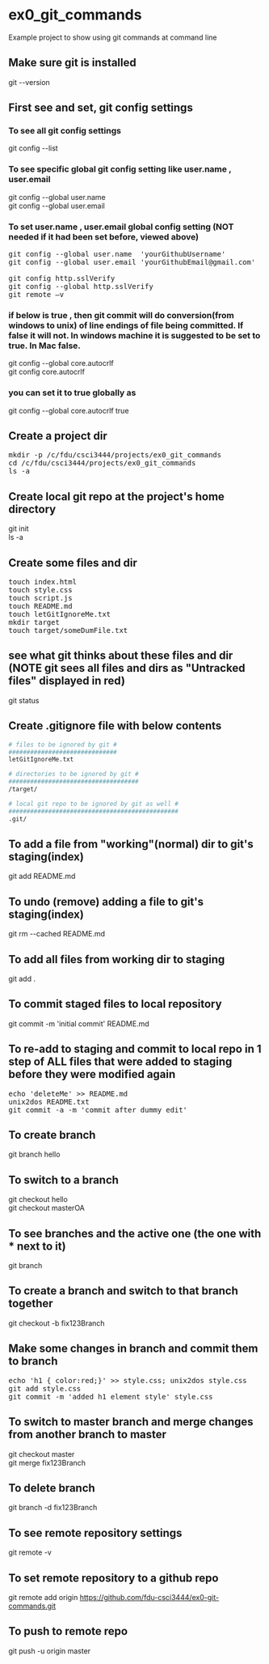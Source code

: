 # ex0_git_commands
Example project to show using git commands at command line

## Make sure git is installed
git --version

## First see and set, git config settings
### To see all git config settings
git config --list

### To see specific global git config setting like user.name , user.email
git config --global user.name <br>
git config --global user.email

### To set user.name , user.email  global config setting (NOT needed if it had been set before, viewed above)
<pre>
git config --global user.name  'yourGithubUsername'
git config --global user.email 'yourGithubEmail@gmail.com'

git config http.sslVerify 
git config --global http.sslVerify 
git remote –v
</pre>

### if below is true , then git commit will do conversion(from windows to unix) of line endings of file being committed. If false it will not. In windows machine it is suggested to be set to true. In Mac false.
git config --global core.autocrlf  <br>
git config core.autocrlf

### you can set it to true globally as
git config --global core.autocrlf true

## Create a project dir
<pre>
mkdir -p /c/fdu/csci3444/projects/ex0_git_commands
cd /c/fdu/csci3444/projects/ex0_git_commands
ls -a
</pre>
## Create local git repo at the project's home directory
git init   <br>
ls -a

## Create some files and dir
<pre>
touch index.html
touch style.css
touch script.js
touch README.md
touch letGitIgnoreMe.txt
mkdir target
touch target/someDumFile.txt
</pre>

## see what git thinks about these files and dir (NOTE git sees all files and dirs as "Untracked files" displayed in red)
git status

## Create .gitignore file with below contents
```sh
# files to be ignored by git #
##############################
letGitIgnoreMe.txt

# directories to be ignored by git #
####################################
/target/

# local git repo to be ignored by git as well #
###############################################
.git/
```
## To add a file from "working"(normal) dir to git's staging(index)
git add README.md

## To undo (remove) adding a file to git's staging(index)
git rm --cached README.md

## To add all files from working dir to staging
git add .

## To commit staged files to local repository
git commit -m 'initial commit' README.md

## To re-add to staging and commit to local repo in 1 step of ALL files that were added to staging before they were modified again
<pre>
echo 'deleteMe' >> README.md
unix2dos README.txt
git commit -a -m 'commit after dummy edit'
</pre>

## To create branch
git branch hello

## To switch to a branch
git checkout hello     <br>
git checkout masterOA

## To see branches and the active one (the one with * next to it)
git branch

## To create a branch and switch to that branch together
git checkout -b fix123Branch

## Make some changes in branch and commit them to branch
<pre>
echo 'h1 { color:red;}' >> style.css; unix2dos style.css
git add style.css
git commit -m 'added h1 element style' style.css
</pre>

## To switch to master branch and merge changes from another branch to master
git checkout master <br>
git merge fix123Branch

## To delete branch
git branch -d fix123Branch

## To see remote repository settings
git remote -v

## To set remote repository to a github repo
git remote add origin https://github.com/fdu-csci3444/ex0-git-commands.git

## To push to remote repo
git push -u origin master

